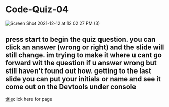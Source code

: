 # Code-Quiz-04

![Screen Shot 2021-12-12 at 12 02 27 PM (3)](https://user-images.githubusercontent.com/92010483/145726915-b31762b1-8254-4207-9d3e-b69b0e8876e8.png)

## press start to begin the quiz question. you can click an answer (wrong or right) and the slide will still change. im trying to make it where u cant go forward wit the question if u answer wrong but still haven't found out how. getting to the last slide you can put your initials or name and see it come out on the Devtools under console

[title](https://guzmang2023.github.io/Code-Quiz-04/)click here for page
